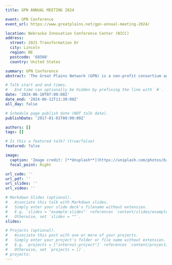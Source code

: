 ```yaml
---
title: GPN ANNUAL MEETING 2024

event: GPN Conference
event_url: https://www.greatplains.net/gpn-annual-meeting-2024/

location: Nebraska Innovation Conference Center (NICC)
address:
  street: 2021 Transformation Dr
  city: Lincoln
  region: NE
  postcode: '68508'
  country: United States

summary: GPN Conference
abstract: 'The Great Plains Network (GPN) is a non-profit consortium aggregating networks through GigaPoP connections while advocating research on behalf of universities and community innovators across the Midwest and Great Plains who seek collaboration, cyberinfrastructure and support for big data and big ideas, at the speed of the modern Internet.'

# Talk start and end times.
#   End time can optionally be hidden by prefixing the line with `#`.
date: '2024-06-10T07:00:00Z'
date_end: '2024-06-12T11:30:00Z'
all_day: false

# Schedule page publish date (NOT talk date).
publishDate: '2017-01-01T00:00:00Z'

authors: []
tags: []

# Is this a featured talk? (true/false)
featured: false

image:
  caption: 'Image credit: [**Unsplash**](https://unsplash.com/photos/bzdhc5b3Bxs)'
  focal_point: Right

url_code: ''
url_pdf: ''
url_slides: ''
url_video: ''

# Markdown Slides (optional).
#   Associate this talk with Markdown slides.
#   Simply enter your slide deck's filename without extension.
#   E.g. `slides = "example-slides"` references `content/slides/example-slides.md`.
#   Otherwise, set `slides = ""`.
slides:

# Projects (optional).
#   Associate this post with one or more of your projects.
#   Simply enter your project's folder or file name without extension.
#   E.g. `projects = ["internal-project"]` references `content/project/deep-learning/index.md`.
#   Otherwise, set `projects = []`.
# projects:
---
```

